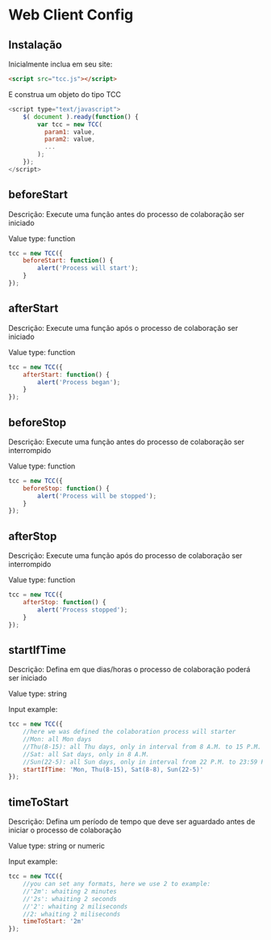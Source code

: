 # Web Client Config

## Instalação

Inicialmente inclua em seu site:
``` HTML
<script src="tcc.js"></script>
```
E construa um objeto do tipo TCC

``` javascript
<script type="text/javascript">
	$( document ).ready(function() {
	    var tcc = new TCC(
	      param1: value,
	      param2: value,
	      ...
	    );
	});
</script>
```
## beforeStart
Descrição: Execute uma função antes do processo de colaboração ser iniciado

Value type: function

``` javascript
tcc = new TCC({
  	beforeStart: function() {
  		alert('Process will start');
  	}
});
```
## afterStart
Descrição: Execute uma função após o processo de colaboração ser iniciado

Value type: function

``` javascript
tcc = new TCC({
  	afterStart: function() {
  		alert('Process began');
  	}
});
```

## beforeStop
Descrição: Execute uma função antes do processo de colaboração ser interrompido

Value type: function

``` javascript
tcc = new TCC({
  	beforeStop: function() {
  		alert('Process will be stopped');
  	}
});
```

## afterStop
Descrição: Execute uma função após do processo de colaboração ser interrompido

Value type: function

``` javascript
tcc = new TCC({
  	afterStop: function() {
  		alert('Process stopped');
  	}
});
```
## startIfTime
Descrição: Defina em que dias/horas o processo de colaboração poderá ser iniciado

Value type: string

Input example:

``` javascript
tcc = new TCC({
	//here we was defined the colaboration process will starter
	//Mon: all Mon days
	//Thu(8-15): all Thu days, only in interval from 8 A.M. to 15 P.M.
	//Sat: all Sat days, only in 8 A.M.
	//Sun(22-5): all Sun days, only in interval from 22 P.M. to 23:59 P.M. and 00:01 A.M. to 5 P.M.
  	startIfTime: 'Mon, Thu(8-15), Sat(8-8), Sun(22-5)'
});
```
## timeToStart
Descrição: Defina um período de tempo que deve ser aguardado antes de iniciar o processo de colaboração

Value type: string or numeric

Input example:

``` javascript
tcc = new TCC({
	//you can set any formats, here we use 2 to example:
	//'2m': whaiting 2 minutes
	//'2s': whaiting 2 seconds
	//'2': whaiting 2 miliseconds
	//2: whaiting 2 miliseconds
  	timeToStart: '2m'
});
```
